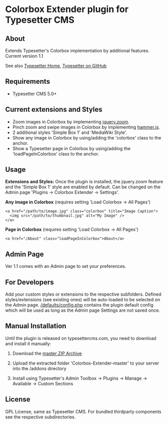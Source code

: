 # Colorbox Extender plugin for Typesetter CMS #

## About

Extends Typesetter's Colorbox implementation by additional features.
Current version 1.1 

See also [Typesetter Home](http://www.typesettercms.com), [Typesetter on GitHub](https://github.com/Typesetter/Typesetter)

## Requirements ##
* Typesetter CMS 5.0+

## Current extensions and Styles ##
* Zoom images in Colorbox by implementing [jquery.zoom](http://www.jacklmoore.com/zoom).
* Pinch zoom and swipe images in Colorbox by implementing [hammer.js](http://hammerjs.github.io).
* 2 additional styles 'Simple Box 1' and 'MediaWiki Style'.
* Show any image in Colorbox by using/adding the 'colorbox' class to the anchor.
* Show a Typesetter page in Colorbox by using/adding the 'loadPageInColorbox' class to the anchor.

## Usage ##

**Extensions and Styles:** Once the plugin is installed, the jquery.zoom feature and the 'Simple Box 1' style are enabled by default. Can be changed on the Admin page 'Plugins &rarr; Colorbox Extender &rarr; Settings'.

**Any image in Colorbox** (requires setting 'Load Colorbox &rarr; All Pages')
```
<a href="/path/to/image.jpg" class="colorbox" title="Image Caption">
  <img src="/path/to/thumbnail.jpg" alt="My Image" />
</a>
```

**Page in Colorbox** (requires setting 'Load Colorbox &rarr; All Pages')
```
<a href="/About" class="loadPageInColorbox">About</a>
```

## Admin Page ##
Ver 1.1 comes with an Admin page to set your preferences.


## For Developers ##
Add your custom styles or extensions to the respective subfolders. Defined styles/extensions (see existing ones) will be auto-loaded to be selected on the Admin page. [/defaults/config.php](https://github.com/juek/Colorbox-Extender/blob/master/defaults/config.php) contains the plugin default config which will be used as long as the Admin page Settings are not saved once.


## Manual Installation ##
Until the plugin is released on typesettercms.com, you need to download and install it manually:

1. Download the [master ZIP Archive](https://github.com/juek/Colorbox-Extender/archive/master.zip)

2. Upload the extracted folder 'Colorbox-Extender-master' to your server into the /addons directory

3. Install using Typesetter's Admin Toolbox -> Plugins -> Manage -> Available -> Custom Sections

## License
GPL License, same as Typesetter CMS. For bundled thirdparty components see the respective subdirectories.
